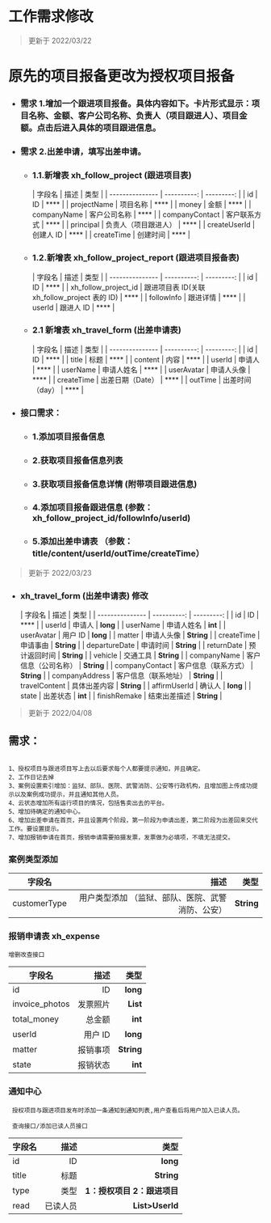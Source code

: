 # 工作需求修改


> 更新于 2022/03/22

# 原先的项目报备更改为授权项目报备

- ### 需求 1.增加一个跟进项目报备。具体内容如下。卡片形式显示：项目名称、金额、客户公司名称、负责人（项目跟进人）、项目金额。点击后进入具体的项目跟进信息。
- ### 需求 2.出差申请，填写出差申请。

  - ### 1.1.新增表 xh_follow_project (跟进项目表)
  
    | 字段名          |        描述 |       类型 |
| --------------- | ----------: | ---------: |
| id              |          ID |   **** |
| projectName              |          项目名称 |   **** |
| money              |          金额 |   **** |
| companyName              |          客户公司名称 |   **** |
| companyContact              |          客户联系方式 |   **** |
| principal              |          负责人（项目跟进人） |   **** |
| createUserId              |          创建人 ID  |   **** |
| createTime              |          创建时间 |   **** |

  - ### 1.2.新增表 xh_follow_project_report (跟进项目报备表)
  
  
    | 字段名          |        描述 |       类型 |
| --------------- | ----------: | ---------: |
| id              |          ID |   **** |
| xh_follow_project_id              |          跟进项目表 ID(关联 xh_follow_project 表的 ID)  |   **** |
| followInfo              |          跟进详情 |   **** |
| userId              |          跟进人 ID |   **** |


  - ### 2.1 新增表 xh_travel_form (出差申请表)
  
      | 字段名          |        描述 |       类型 |
| --------------- | ----------: | ---------: |
| id              |          ID |   **** |
| title              |          标题 |   **** |
| content              |          内容 |   **** |
| userId              |          申请人 |   **** |
| userName              |          申请人姓名 |   **** |
| userAvatar              |          申请人头像 |   **** |
| createTime              |          出差日期（Date） |   **** |
| outTime              |          出差时间（day） |   **** |
  


- ### 接口需求：
  - ### 1.添加项目报备信息
  - ### 2.获取项目报备信息列表
  - ### 3.获取项目报备信息详情 (附带项目跟进信息)
  - ### 4.添加项目报备跟进信息 (参数：xh_follow_project_id/followInfo/userId)
  - ### 5.添加出差申请表 （参数：title/content/userId/outTime/createTime）

> 更新于 2022/03/23

- ### xh_travel_form (出差申请表) 修改
 
  
  | 字段名          |        描述 |       类型 |
| --------------- | ----------: | ---------: |
| id              |          ID |   **** |
| userId  |    申请人 |   **long** |
| userName     |      申请人姓名 |    **int** |
| userAvatar          |     用户 ID |   **long** |
| matter          |    申请人头像 | **String** |
| createTime           |    申请事由 |    **String** |
| departureDate           |    申请时间 |    **String** |
| returnDate           |    预计返回时间 |    **String** |
| vehicle           |    交通工具 |    **String** |
| companyName           |    客户信息（公司名称） |    **String** |
| companyContact           |    客户信息（联系方式）  |    **String** |
| companyAddress           |    客户信息（联系地址） |    **String** |
| travelContent           |    具体出差内容 |    **String** |
| affirmUserId           |    确认人 |    **long** |
| state           |    出差状态 |    **int** |
| finishRemake           |    结束出差描述 |    **String** |



> 更新于 2022/04/08

## 需求：

```

1、授权项目与跟进项目写上去以后要求每个人都要提示通知，并且确定。
2、工作日记去掉
3、案例设置索引增加：监狱、部队、医院、武警消防、公安等行政机构，且增加图上传成功提示以及案例成功提示，并且通知其他人员。
4、云状态增加所有运行项目的情况，包括售卖出去的平台。
5、增加待确定的通知中心。
6、增加出差申请在首页，并且设置两个阶段，第一阶段为申请出差，第二阶段为出差回来交代工作。要设置提示。
7、增加报销申请在首页，报销申请需要拍摄发票，发票做为必填项，不填无法提交。

```

### 案例类型添加

| 字段名          |        描述 |       类型 |
| --------------- | ----------: | ---------: |
| customerType    |    用户类型添加 （监狱、部队、医院、武警消防、公安） |   **String** |

### 报销申请表 xh_expense  

	增删改查接口

| 字段名          |        描述 |       类型 |
| --------------- | ----------: | ---------: |
| id              |          ID |   **long** |
| invoice_photos  |    发票照片 |   **List** |
| total_money     |      总金额 |    **int** |
| userId          |     用户 ID |   **long** |
| matter          |    报销事项 | **String** |
| state           |    报销状态 |    **int** |


### 通知中心
     授权项目与跟进项目发布时添加一条通知到通知列表,用户查看后将用户加入已读人员。
	 
	 查询接口/添加已读人员接口

| 字段名          |        描述 |       类型 |
| --------------- | ----------: | ---------: |
| id              |          ID |   **long** |
| title           |        标题 | **String** |
| type           |        类型 | **1：授权项目  2：跟进项目** |
| read           |        已读人员 | **List>UserId** |












